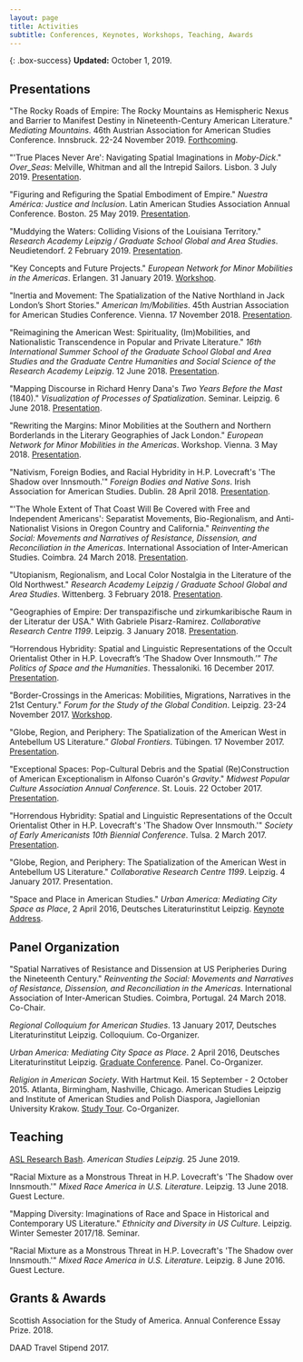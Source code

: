 ```yaml
---
layout: page
title: Activities
subtitle: Conferences, Keynotes, Workshops, Teaching, Awards
---
```


{: .box-success}
**Updated:** October 1, 2019.

## Presentations
<p>"The Rocky Roads of Empire: The Rocky Mountains as Hemispheric Nexus and Barrier to Manifest Destiny in Nineteenth-Century American Literature." <em>Mediating Mountains</em>. 46th Austrian Association for American Studies Conference. Innsbruck. 22-24 November 2019. <a href="https://www.uibk.ac.at/amerikastudien/aktuelles/veranstaltungen/aaas-konferenz-2019.html" target="_blank">Forthcoming</a>.</p>
<p>"'True Places Never Are': Navigating Spatial Imaginations in <em>Moby-Dick</em>." <em>Over_Seas</em>: Melville, Whitman and all the Intrepid Sailors. Lisbon. 3 July 2019. <a href="https://www.overseas2019.com" target="_blank">Presentation</a>.</p>
<p>"Figuring and Refiguring the Spatial Embodiment of Empire." <em>Nuestra América: Justice and Inclusion</em>. Latin American Studies Association Annual Conference. Boston. 25 May 2019. <a href="https://lasaweb.org/en/lasa2019/" target="_blank">Presentation</a>.</p>
<p>"Muddying the Waters: Colliding Visions of the Louisiana Territory." <i>Research Academy Leipzig / Graduate School Global and Area Studies</i>. Neudietendorf. 2 February 2019. <a href="https://home.uni-leipzig.de/~gsgas/events/winter-school/" target="_blank">Presentation</a>.</p>
<p>"Key Concepts and Future Projects." <i>European Network for Minor Mobilities in the Americas</i>. Erlangen. 31 January 2019. <a href="https://enmma.org/news/events" target="_blank">Workshop</a>.</p>
<p>"Inertia and Movement: The Spatialization of the Native Northland in Jack London’s Short Stories." <i>American Im/Mobilities</i>. 45th Austrian Association for American Studies Conference. Vienna. 17 November 2018. <a href="https://aaas2018.univie.ac.at/">Presentation</a>.</p>
<p>"Reimagining the American West: Spirituality, (Im)Mobilities, and Nationalistic Transcendence in Popular and Private Literature." <i>16th International Summer School of the Graduate School Global and Area Studies and the Graduate Centre Humanities and Social Science of the Research Academy Leipzig</i>. 12 June 2018. <a href="http://research.uni-leipzig.de/~sfb1199/event/16th-international-summer-school/" target="_blank">Presentation</a>.</p>
<p>"Mapping Discourse in Richard Henry Dana's <i>Two Years Before the Mast</i> (1840)." <i>Visualization of Processes of Spatialization</i>. Seminar. Leipzig. 6 June 2018. <a href="http://research.uni-leipzig.de/~sfb1199/event/visualization-of-processes-of-spatialization/" target="_blank">Presentation</a>.</p>
<p>"Rewriting the Margins: Minor Mobilities at the Southern and Northern Borderlands in the Literary Geographies of Jack London." <i>European Network for Minor Mobilities in the Americas</i>. Workshop. Vienna. 3 May 2018. <a href="https://enmma.org" target="_blank">Presentation</a>.</p>
<p>"Nativism, Foreign Bodies, and Racial Hybridity in H.P. Lovecraft's 'The Shadow over Innsmouth.'" <i>Foreign Bodies and Native Sons</i>. Irish Association for American Studies. Dublin. 28 April 2018. <a href="https://iaas.ie/iaas-annual-conference/" target="_blank">Presentation</a>.</p>
<p>"'The Whole Extent of That Coast Will Be Covered with Free and Independent Americans': Separatist Movements, Bio-Regionalism, and Anti-Nationalist Visions in Oregon Country and California." <i>Reinventing the Social: Movements and Narratives of Resistance, Dissension, and Reconciliation in the Americas</i>. International Association of Inter-American Studies. Coimbra. 24 March 2018. <a href="http://www.interamericanstudies.net/?p=6481" target="_blank">Presentation</a>.</p>
<p>"Utopianism, Regionalism, and Local Color Nostalgia in the Literature of the Old Northwest." <i>Research Academy Leipzig / Graduate School Global and Area Studies</i>. Wittenberg. 3 February 2018. <a href="https://home.uni-leipzig.de/~gsgas/events/winter-school/" target="_blank">Presentation</a>.</p>
<p>"Geographies of Empire: Der transpazifische und zirkumkaribische Raum in der Literatur der USA." With Gabriele Pisarz-Ramirez. <i>Collaborative Research Centre 1199</i>. Leipzig. 3 January 2018. <a href="https://research.uni-leipzig.de/~sfb1199/event/dual-presentation-gabriele-pisarz-ramirez-philipp-clart-and-nikolas-broy/" target="_blank">Presentation</a>.</p>
<p>“Horrendous Hybridity: Spatial and Linguistic Representations of the Occult Orientalist Other in H.P. Lovecraft’s ‘The Shadow Over Innsmouth.’” <i>The Politics of Space and the Humanities</i>. Thessaloniki. 16 December 2017. <a href="http://www.enl.auth.gr/helaas/2017/" target="_blank">Presentation</a>.</p>
<p>"Border-Crossings in the Americas: Mobilities, Migrations, Narratives in the 21st Century." <i>Forum for the Study of the Global Condition</i>. Leipzig. 23-24 November 2017. <a href="http://www.forum-global-condition.de/veranstaltung/border-crossings-in-the-americas-mobilities-migrations-narratives-in-the-21st-century/" target="_blank">Workshop</a>.</p>
<p>"Globe, Region, and Periphery: The Spatialization of the American West in Antebellum US Literature.” <i>Global Frontiers</i>. Tübingen. 17 November 2017. <a href="http://www.uni-tuebingen.de/fakultaeten/philosophische-fakultaet/fachbereiche/geschichtswissenschaft/seminareinstitute/neuere-geschichte/wiss-veranstaltungen/sommer-und-winterkurse/global-frontiers-15-17-nov-2017.html" target="_blank">Presentation</a>.</p>
<p>"Exceptional Spaces: Pop-Cultural Debris and the Spatial (Re)Construction of American Exceptionalism in Alfonso Cuarón's <i>Gravity</i>." <i>Midwest Popular Culture Association Annual Conference</i>. St. Louis. 22 October 2017. <a href="http://mpcaaca.org/stlouis-2017/" target="_blank">Presentation</a>.</p>
<p>"Horrendous Hybridity: Spatial and Linguistic Representations of the Occult Orientalist Other in H.P. Lovecraft's 'The Shadow Over Innsmouth.'" <i>Society of Early Americanists 10th Biennial Conference</i>. Tulsa. 2 March 2017. <a href="https://sea2017.wordpress.com" target="_blank">Presentation</a>.</p>
<p>"Globe, Region, and Periphery: The Spatialization of the American West in Antebellum US Literature." <i>Collaborative Research Centre 1199</i>. Leipzig. 4 January 2017. Presentation.</p>
<p>"Space and Place in American Studies." <i>Urban America: Mediating City Space as Place</i>, 2 April 2016, Deutsches Literaturinstitut Leipzig. <a href="http://www.americanspace-leipzig.de/?ai1ec_event=urban-america-mediating-city-space-as-place" target="_blank">Keynote Address</a>.</p>

## Panel Organization
<p>"Spatial Narratives of Resistance and Dissension at US Peripheries During the Nineteenth Century." <i>Reinventing the Social: Movements and Narratives of Resistance, Dissension, and Reconciliation in the Americas</i>. International Association of Inter-American Studies. Coimbra, Portugal. 24 March 2018. Co-Chair.</p>
<p><i>Regional Colloquium for American Studies</i>. 13 January 2017, Deutsches Literaturinstitut Leipzig. Colloquium. Co-Organizer.</p>
<p><i>Urban America: Mediating City Space as Place</i>. 2 April 2016, Deutsches Literaturinstitut Leipzig. <a href="http://www.americanspace-leipzig.de/?ai1ec_event=urban-america-mediating-city-space-as-place" target="_blank">Graduate Conference</a>. Panel. Co-Organizer.</p>
<p><i>Religion in American Society</i>. With Hartmut Keil. 15 September - 2 October 2015. Atlanta, Birmingham, Nashville, Chicago. American Studies Leipzig and Institute of American Studies and Polish Diaspora, Jagiellonian University Krakow. <a href="https://studytour2015.wordpress.com" target="_blank">Study Tour</a>. Co-Organizer.</p>

## Teaching
<p><a href="http://americanstudies.uni-leipzig.de/content/research-bash" target="_blank">ASL Research Bash</a>. <em>American Studies Leipzig</em>. 25 June 2019.</p>
<p>"Racial Mixture as a Monstrous Threat in H.P. Lovecraft's 'The Shadow over Innsmouth.'" <i>Mixed Race America in U.S. Literature</i>. Leipzig. 13 June 2018. Guest Lecture.</p>
<p>"Mapping Diversity: Imaginations of Race and Space in Historical and Contemporary US Literature." <i>Ethnicity and Diversity in US Culture</i>. Leipzig. Winter Semester 2017/18. Seminar.</p>
<p>"Racial Mixture as a Monstrous Threat in H.P. Lovecraft's 'The Shadow over Innsmouth.'" <i>Mixed Race America in U.S. Literature</i>. Leipzig. 8 June 2016. Guest Lecture.</p>

## Grants & Awards
<p>Scottish Association for the Study of America. Annual Conference Essay Prize. 2018.</p>
<p>DAAD Travel Stipend 2017.</p>
